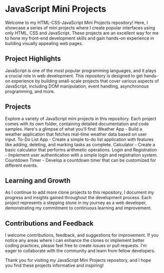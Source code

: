 <h1>JavaScript Mini Projects</h1>
Welcome to my HTML-CSS-JavaScript Mini Projects repository! Here, I showcase a series of mini projects where I create popular interfaces using only HTML, CSS and JavaScript. These projects are an excellent way for me to hone my front-end development skills and gain hands-on experience in building visually appealing web pages.

<h2>Project Highlights</h2>
JavaScript is one of the most popular programming languages, and it plays a crucial role in web development. This repository is designed to get hands-on experience by building small-scale projects that cover various aspects of JavaScript, including DOM manipulation, event handling, asynchronous programming, and more.

<h2>Projects</h2>
Explore a variety of JavaScript mini projects in this repository. Each project comes with its own folder, containing detailed documentation and code samples. Here's a glimpse of what you'll find:
Weather App - Build a weather application that fetches real-time weather data based on user input.
To-Do List App - Create a simple to-do list application with features like adding, deleting, and marking tasks as complete.
Calculator - Create a basic calculator that performs arithmetic operations.
Login and Registration - Implement user authentication with a simple login and registration system.
Countdown Timer - Develop a countdown timer that can be customized for different events.

<h2>Learning and Growth</h2>
As I continue to add more clone projects to this repository, I document my progress and insights gained throughout the development process. Each project represents a stepping stone in my journey as a web developer, demonstrating my commitment to continuous learning and improvement.

<h2>Contributions and Feedback</h2>
I welcome contributions, feedback, and suggestions for improvement. If you notice any areas where I can enhance the clones or implement better coding practices, please feel free to create issues or pull requests. I'm eager to collaborate with the community and learn from fellow developers.

Thank you for visiting my JavaScript Mini Projects repository, and I hope you find these projects informative and inspiring!
